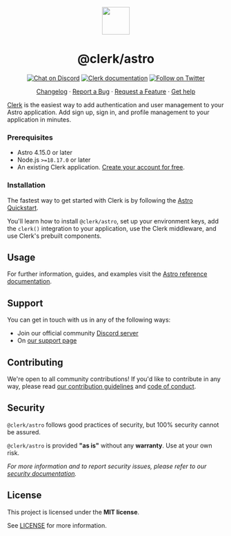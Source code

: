 <p align="center">
  <a href="https://clerk.com?utm_source=github&utm_medium=clerk_astro" target="_blank" rel="noopener noreferrer">
    <picture>
      <source media="(prefers-color-scheme: dark)" srcset="https://images.clerk.com/static/logo-dark-mode-400x400.png">
      <img src="https://images.clerk.com/static/logo-light-mode-400x400.png" height="64">
    </picture>
  </a>
  <br />
  <h1 align="center">@clerk/astro</h1>
</p>

<div align="center">

[![Chat on Discord](https://img.shields.io/discord/856971667393609759.svg?logo=discord)](https://clerk.com/discord)
[![Clerk documentation](https://img.shields.io/badge/documentation-clerk-green.svg)](https://clerk.com/docs?utm_source=github&utm_medium=clerk_astro)
[![Follow on Twitter](https://img.shields.io/twitter/follow/ClerkDev?style=social)](https://twitter.com/intent/follow?screen_name=ClerkDev)

[Changelog](https://github.com/clerk/javascript/blob/main/packages/astro/CHANGELOG.md)
·
[Report a Bug](https://github.com/clerk/javascript/issues/new?assignees=&labels=needs-triage&projects=&template=BUG_REPORT.yml)
·
[Request a Feature](https://feedback.clerk.com/roadmap)
·
[Get help](https://clerk.com/contact/support?utm_source=github&utm_medium=clerk_astro)

</div>

[Clerk](https://clerk.com/?utm_source=github&utm_medium=clerk_astro) is the easiest way to add authentication and user management to your Astro application. Add sign up, sign in, and profile management to your application in minutes.

### Prerequisites

- Astro 4.15.0 or later
- Node.js `>=18.17.0` or later
- An existing Clerk application. [Create your account for free](https://dashboard.clerk.com/sign-up?utm_source=github&utm_medium=clerk_astro).

### Installation

The fastest way to get started with Clerk is by following the [Astro Quickstart](https://clerk.com/docs/quickstarts/astro?utm_source=github&utm_medium=clerk_astro).

You'll learn how to install `@clerk/astro`, set up your environment keys, add the `clerk()` integration to your application, use the Clerk middleware, and use Clerk's prebuilt components.

## Usage

For further information, guides, and examples visit the [Astro reference documentation](https://clerk.com/docs/references/astro/overview?utm_source=github&utm_medium=clerk_astro).

## Support

You can get in touch with us in any of the following ways:

- Join our official community [Discord server](https://clerk.com/discord)
- On [our support page](https://clerk.com/contact/support?utm_source=github&utm_medium=clerk_astro)

## Contributing

We're open to all community contributions! If you'd like to contribute in any way, please read [our contribution guidelines](https://github.com/clerk/javascript/blob/main/docs/CONTRIBUTING.md) and [code of conduct](https://github.com/clerk/javascript/blob/main/docs/CODE_OF_CONDUCT.md).

## Security

`@clerk/astro` follows good practices of security, but 100% security cannot be assured.

`@clerk/astro` is provided **"as is"** without any **warranty**. Use at your own risk.

_For more information and to report security issues, please refer to our [security documentation](https://github.com/clerk/javascript/blob/main/docs/SECURITY.md)._

## License

This project is licensed under the **MIT license**.

See [LICENSE](https://github.com/clerk/javascript/blob/main/packages/astro/LICENSE) for more information.
